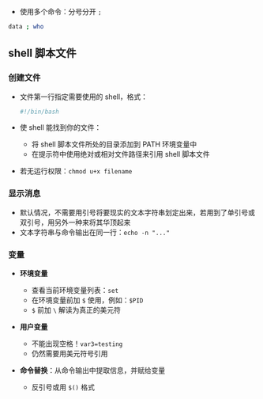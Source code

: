 - 使用多个命令：分号分开 `;`
```bash
data ; who
```

## shell 脚本文件

### 创建文件

- 文件第一行指定需要使用的 shell，格式：
	```bash
	#!/bin/bash
	```

- 使 shell 能找到你的文件：
	- 将 shell 脚本文件所处的目录添加到 PATH 环境变量中
	- 在提示符中使用绝对或相对文件路径来引用 shell 脚本文件

- 若无运行权限：`chmod u+x filename`

### 显示消息

- 默认情况，不需要用引号将要现实的文本字符串划定出来，若用到了单引号或双引号，用另外一种来将其华顶起来
- 文本字符串与命令输出在同一行：`echo -n "..."`

### 变量

- **环境变量**
	- 查看当前环境变量列表：`set`
	- 在环境变量前加 `$` 使用，例如：`$PID`
	- `$` 前加 `\` 解读为真正的美元符

- **用户变量**
	- 不能出现空格！`var3=testing`
	- 仍然需要用美元符号引用

- **命令替换**：从命令输出中提取信息，并赋给变量
	- 反引号或用 `$()` 格式